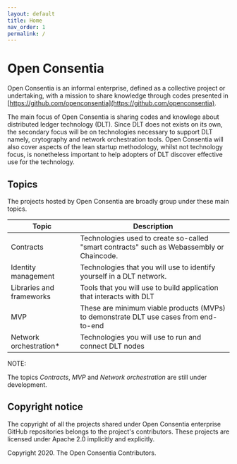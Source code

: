 ```yaml
---
layout: default
title: Home
nav_order: 1
permalink: /
---
```


# Open Consentia

Open Consentia is an informal enterprise, defined as a collective project or undertaking, with a mission to share knowledge through codes presented in [https://github.com/openconsentia](https://github.com/openconsentia). 

The main focus of Open Consentia is sharing codes and knowlege about distributed ledger technology (DLT). Since DLT does not exists on its own, the secondary focus will be on technologies necessary to support DLT namely, crytography and network orchestration tools. Open Consentia will also cover aspects of the lean startup methodology, whilst not technology focus, is nonetheless important to help adopters of DLT discover effective use for the technology.

## Topics

The projects hosted by Open Consentia are broadly group under these main topics.

| Topic | Description |
| --- | --- |
| Contracts | Technologies used to create so-called "smart contracts" such as Webassembly or Chaincode. |
| Identity management | Technologies that you will use to identify yourself in a DLT network. |
| Libraries and frameworks | Tools that you will use to build application that interacts with DLT |
| MVP | These are minimum viable products (MVPs) to demonstrate DLT use cases from end-to-end  |
| Network orchestration* | Technologies you will use to run and connect DLT nodes |


NOTE:

The topics *Contracts*, *MVP* and *Network orchestration* are still under development.

## Copyright notice

The copyright of all the projects shared under Open Consentia enterprise GitHub repositories belongs to the project's contributors. These projects are licensed under Apache 2.0 implicitly and explicitly.

Copyright 2020. The Open Consentia Contributors. 